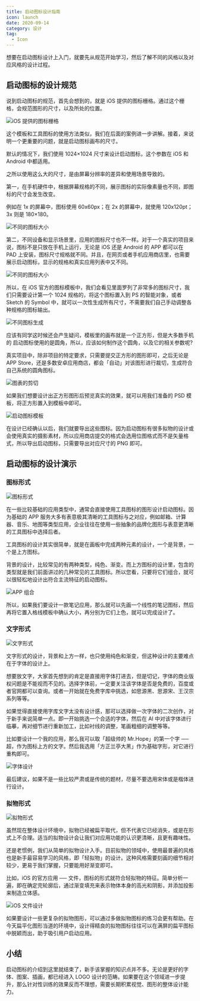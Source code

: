 ```yaml
---
title: 启动图标设计指南
icon: launch
date: 2020-09-14
category: 设计
tag:
  - Icon
---
```


想要在启动图标设计上入门，就要先从规范开始学习，然后了解不同的风格以及对应风格的设计过程。

## 启动图标的设计规范

说到启动图标的规范，首先会想到的，就是 iOS 提供的图标栅格。通过这个栅格，会规范图形的尺寸，以及所处的位置。

![iOS 提供的图标栅格](./assets/ios-grid.jpg)

这个模板和工具图标的使用方法类似，我们在后面的案例进一步讲解。接着，来说明一个更重要的问题，就是启动图标画布的尺寸。

默认的情况下，我们使用 1024×1024 尺寸来设计启动图标，这个参数在 iOS 和 Android 中都适用。

之所以使用这么大的尺寸，是由屏幕分辨率的差异和使用场景导致的。

第一，在手机硬件中，根据屏幕规格的不同，展示图标的实际像素量也不同，即图标的尺寸会发生改变。

例如在 1x 的屏幕中，图标使用 60x60px；在 2x 的屏幕中，就使用 120x120pt；3x 则是 180×180。

![不同的图标大小](./assets/app-size.jpg)

第二，不同设备和显示场景里，应用的图标尺寸也不一样。对于一个真实的项目来说，图标不是只放在手机上运行，无论是 iOS 还是 Android 的 APP 都可以在 PAD 上安装，图标尺寸规格就不同。并且，在网页或者手机应用商店里，也需要展示启动图标，显示的规格和真实应用列表中又不同。

![不同的图标大小](./assets/app-size2.jpg)

所以，在 iOS 官方的图标模板中，我们会看见里面罗列了非常多的图标尺寸，我们只需要设计第一个 1024 规格的，将这个图标置入到 PS 的智能对象，或者 Sketch 的 Symbol 中，就可以一次性生成所有尺寸，不需要我们自己手动调整各种规格的图标输出。

![不同图标生成](./assets/app-generate.jpg)

应该有同学这时候还会产生疑问，模板里的画布就是一个正方形，但是大多数手机的 启动图标使用的是圆角，所以，应该如何制作这个圆角，以及它的相关参数呢?

真实项目中，除非项目的特定要求，只需要提交正方形的图形即可，之后无论是 APP Store，还是多数安卓应用商店，都会「自动」对该图形进行裁切，生成符合自己系统的圆角图标。

![图表的剪切](./assets/app-cut.jpg)

如果我们想要设计出正方形图形后预览真实的效果，就可以用我们准备的 PSD 模板，将正方形置入到模板中即可。

![启动图标模板](./assets/app-template.jpg)

在设计已经确认以后，我们就要导出这些图标。因为启动图标有很多拟物的设计或会使用真实的摄影素材，所以应用商店提交的格式会选用位图格式而不是矢量格式，所以导出启动图标，只需要导出对应尺寸的 PNG 即可。

## 启动图标的设计演示

### 图标形式

![图标形式](./assets/app-icon2.jpg)

在一些比较基础的应用类型中，通常会直接使用工具图标的图形设计启动图标。因为基础的 APP 服务大多有表意极其清晰的工具图标与之对应，例如邮箱、计算器、音乐、地图等类型应用，企业往往在使用一些抽象的品牌化图形与表意更清晰的工具图标中选择后者。

工具图标的设计其实很简单，就是在画板中完成两种元素的设计，一个是背景，一个是上方图标。

背景的设计，比较常见的有两种类型，纯色、渐变。而上方图标的设计里，包含的类型就是我们前面讲过的几种常见的工具图标。所以您看，只要将它们组合，就可以很轻松地设计出符合主流特征的启动图标。

![APP 组合](./assets/app-combine.jpg)

所以，如果我们要设计一款笔记应用，那么就可以先画一个线性的笔记图标，然后再将它置入格线模板中确认大小，再分别为它们上色，就可以完成设计了。

### 文字形式

![文字形式](./assets/app-text2.jpg)

文字形式的设计，背景和上方一样，也只使用纯色和渐变，但这种设计的主要难点在于字体的设计上。

想要放文字，大家首先想到的肯定是直接用字体打进去，但是切记，字体的商业版权问题是不能视而不见的。选择字体前，一定要关注该字体是否是免费的，百度或者官网都可以查询。或者一开始就在免费字库中挑选，如思源黑、思源宋、王汉宗系列等等。

如果觉得直接使用字库文字太没有设计感，那可以选择做一次字体的二次创作，对于新手来说简单一点。即一开始挑选一个合适的字体，然后在 AI 中对该字体进行临摹，再对细节进行重新加工，比如衬线的调整，笔画粗细的调整等等。

比如要设计一个我的应用，那么我可以取「超级帅的 Mr.Hope」的第一个字 ── 超，作为图标上方的文字。然后我选用「方正兰亭大黑」作为基础字形，对它进行重构即可。

![字体设计](./assets/font-design.jpg)

最后建议，如果不是一些比较严肃或是传统的题材，尽量不要选用宋体或是楷体进行设计。

### 拟物形式

![拟物形式](./assets/app-tool.jpg)

虽然现在整体设计环境中，拟物已经被扁平取代，但不代表它已经消失，或是在形式上不合理。适当的拟物设计会让我们对应用功能的认识更清晰，且更有趣味性。

还是老惯例，我们从简单的拟物设计入手。目前拟物的领域中，使用最普遍的风格也是新手最容易学习的风格，即「轻拟物」的设计。这种风格需要刻画的细节相对较少，更易于我们掌握，只要能用好渐变即可。

比如，iOS 的官方应用 ── 文件，图标的形式就符合轻拟物的特征。简单分析一遍，即在确定完轮廓后，通过渐变填充来表示物体本身的高光和阴影，并添加投影来制造立体感。

![iOS 文件设计](./assets/app-tool-design.jpg)

如果要设计一些更复杂的拟物图形，可以通过多做拟物图标的练习会更有帮助。在今天扁平化图形当道的环境中，设计得精良的拟物图标往往可以在满屏的扁平图标中脱颖而出，助于吸引用户启动应用。

## 小结

启动图标的介绍到这里就结束了，新手该掌握的知识点并不多。无论是更好的字体、图案、插画，都已经进入 LOGO 设计的范畴。如果要在这个领域进一步提升，那么针对性训练的效果反而不理想，需要长期积累视觉、图形的整体设计能力。
